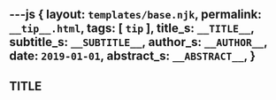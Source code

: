 ---js
{
  layout:    `templates/base.njk`,
  permalink: `__tip__.html`,
  tags:      [ `tip` ],
  title_s:     `__TITLE__`,
  subtitle_s:  `__SUBTITLE__`,
  author_s:    `__AUTHOR__`,
  date:      `2019-01-01`,
  abstract_s:  `__ABSTRACT__`,
}
---
[comment]: # (======== Post ========)

## __TITLE__

[comment]: # (======== Links ========)
